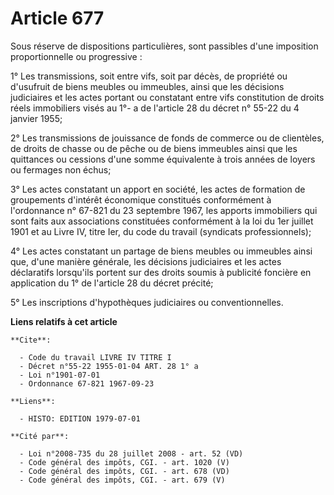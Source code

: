 # Article 677

Sous réserve de dispositions particulières, sont passibles d'une imposition proportionnelle ou progressive :

1° Les transmissions, soit entre vifs, soit par décès, de propriété ou d'usufruit de biens meubles ou immeubles, ainsi que
les décisions judiciaires et les actes portant ou constatant entre vifs constitution de droits réels immobiliers visés au 1°-
a de l'article 28 du décret n° 55-22 du 4 janvier 1955;

2° Les transmissions de jouissance de fonds de commerce ou de clientèles, de droits de chasse ou de pêche ou de biens
immeubles ainsi que les quittances ou cessions d'une somme équivalente à trois années de loyers ou fermages non échus;

3° Les actes constatant un apport en société, les actes de formation de groupements d'intérêt économique constitués
conformément à l'ordonnance n° 67-821 du 23 septembre 1967, les apports immobiliers qui sont faits aux associations
constituées conformément à la loi du 1er juillet 1901 et au Livre IV, titre Ier, du code du travail (syndicats
professionnels);

4° Les actes constatant un partage de biens meubles ou immeubles ainsi que, d'une manière générale, les décisions judiciaires
et les actes déclaratifs lorsqu'ils portent sur des droits soumis à publicité foncière en application du 1° de l'article 28
du décret précité;

5° Les inscriptions d'hypothèques judiciaires ou conventionnelles.

**Liens relatifs à cet article**

	**Cite**:

	  - Code du travail LIVRE IV TITRE I
	  - Décret n°55-22 1955-01-04 ART. 28 1° a
	  - Loi n°1901-07-01
	  - Ordonnance 67-821 1967-09-23

	**Liens**:

	  - HISTO: EDITION 1979-07-01

	**Cité par**:

	  - Loi n°2008-735 du 28 juillet 2008 - art. 52 (VD)
	  - Code général des impôts, CGI. - art. 1020 (V)
	  - Code général des impôts, CGI. - art. 678 (VD)
	  - Code général des impôts, CGI. - art. 679 (V)
